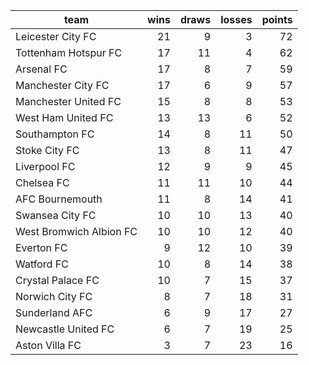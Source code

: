 | team | wins | draws | losses | points |
|---|---:|---:|---:|---:|
| Leicester City FC | 21 | 9 | 3 | 72 |
| Tottenham Hotspur FC | 17 | 11 | 4 | 62 |
| Arsenal FC | 17 | 8 | 7 | 59 |
| Manchester City FC | 17 | 6 | 9 | 57 |
| Manchester United FC | 15 | 8 | 8 | 53 |
| West Ham United FC | 13 | 13 | 6 | 52 |
| Southampton FC | 14 | 8 | 11 | 50 |
| Stoke City FC | 13 | 8 | 11 | 47 |
| Liverpool FC | 12 | 9 | 9 | 45 |
| Chelsea FC | 11 | 11 | 10 | 44 |
| AFC Bournemouth | 11 | 8 | 14 | 41 |
| Swansea City FC | 10 | 10 | 13 | 40 |
| West Bromwich Albion FC | 10 | 10 | 12 | 40 |
| Everton FC | 9 | 12 | 10 | 39 |
| Watford FC | 10 | 8 | 14 | 38 |
| Crystal Palace FC | 10 | 7 | 15 | 37 |
| Norwich City FC | 8 | 7 | 18 | 31 |
| Sunderland AFC | 6 | 9 | 17 | 27 |
| Newcastle United FC | 6 | 7 | 19 | 25 |
| Aston Villa FC | 3 | 7 | 23 | 16 |
